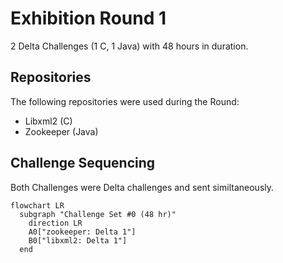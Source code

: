 # Exhibition Round 1

2 Delta Challenges (1 C, 1 Java) with 48 hours in duration.

## Repositories

The following repositories were used during the Round:

- Libxml2 (C)
- Zookeeper (Java)

## Challenge Sequencing

Both Challenges were Delta challenges and sent similtaneously.

```mermaid
flowchart LR
  subgraph "Challenge Set #0 (48 hr)"
    direction LR
    A0["zookeeper: Delta 1"]
    B0["libxml2: Delta 1"]
  end

```

